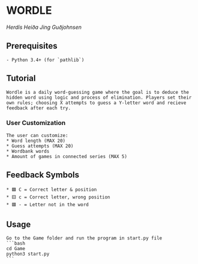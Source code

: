 # WORDLE
*Herdís Heiða Jing Guðjohnsen*

## Prerequisites
    - Python 3.4+ (for `pathlib`)  


## Tutorial
    Wordle is a daily word-guessing game where the goal is to deduce the hidden word using logic and process of elimination. Players set their own rules; choosing X attempts to guess a Y-letter word and recieve feedback after each try.

### User Customization
    The user can customize:
    * Word length (MAX 20)
    * Guess attempts (MAX 20)
    * Wordbank words
    * Amount of games in connected series (MAX 5)

## Feedback Symbols  
    * 🟩 C = Correct letter & position  
    * 🟨 c = Correct letter, wrong position  
    * 🟥 - = Letter not in the word  


## Usage
    Go to the Game folder and run the program in start.py file
    ```bash
    cd Game
    python3 start.py
    ```